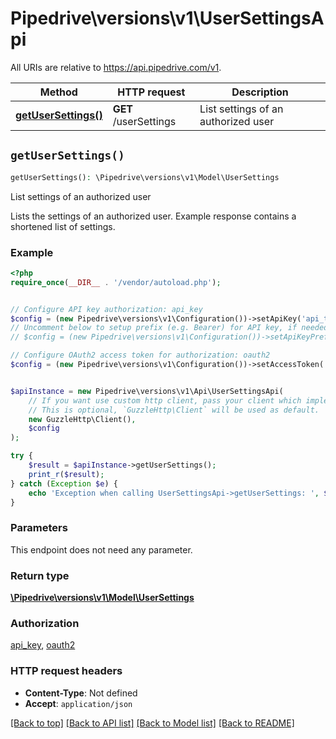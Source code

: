 # Pipedrive\versions\v1\UserSettingsApi

All URIs are relative to https://api.pipedrive.com/v1.

Method | HTTP request | Description
------------- | ------------- | -------------
[**getUserSettings()**](UserSettingsApi.md#getUserSettings) | **GET** /userSettings | List settings of an authorized user


## `getUserSettings()`

```php
getUserSettings(): \Pipedrive\versions\v1\Model\UserSettings
```

List settings of an authorized user

Lists the settings of an authorized user. Example response contains a shortened list of settings.

### Example

```php
<?php
require_once(__DIR__ . '/vendor/autoload.php');


// Configure API key authorization: api_key
$config = (new Pipedrive\versions\v1\Configuration())->setApiKey('api_token', 'YOUR_API_KEY');
// Uncomment below to setup prefix (e.g. Bearer) for API key, if needed
// $config = (new Pipedrive\versions\v1\Configuration())->setApiKeyPrefix('api_token', 'Bearer');

// Configure OAuth2 access token for authorization: oauth2
$config = (new Pipedrive\versions\v1\Configuration())->setAccessToken('YOUR_ACCESS_TOKEN');


$apiInstance = new Pipedrive\versions\v1\Api\UserSettingsApi(
    // If you want use custom http client, pass your client which implements `GuzzleHttp\ClientInterface`.
    // This is optional, `GuzzleHttp\Client` will be used as default.
    new GuzzleHttp\Client(),
    $config
);

try {
    $result = $apiInstance->getUserSettings();
    print_r($result);
} catch (Exception $e) {
    echo 'Exception when calling UserSettingsApi->getUserSettings: ', $e->getMessage(), PHP_EOL;
}
```

### Parameters

This endpoint does not need any parameter.

### Return type

[**\Pipedrive\versions\v1\Model\UserSettings**](../Model/UserSettings.md)

### Authorization

[api_key](../../README.md#api_key), [oauth2](../../README.md#oauth2)

### HTTP request headers

- **Content-Type**: Not defined
- **Accept**: `application/json`

[[Back to top]](#) [[Back to API list]](../../README.md#endpoints)
[[Back to Model list]](../../../../README.md#models)
[[Back to README]](../../../../README.md)
